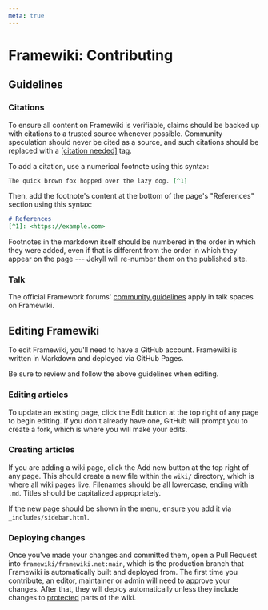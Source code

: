 ```yaml
---
meta: true
---
```

# Framewiki: Contributing
## Guidelines
### Citations
To ensure all content on Framewiki is verifiable, claims should be backed up with citations to a trusted source whenever possible. Community speculation should never be cited as a source, and such citations should be replaced with a [[citation needed]](/framewiki:citation-needed) tag.

To add a citation, use a numerical footnote using this syntax:
```md
The quick brown fox hopped over the lazy dog. [^1]
```
Then, add the footnote's content at the bottom of the page's "References" section using this syntax:
```md
# References
[^1]: <https://example.com>
```

Footnotes in the markdown itself should be numbered in the order in which they were added, even if that is different from the order in which they appear on the page --- Jekyll will re-number them on the published site.

### Talk
The official Framework forums' [community guidelines](https://community.frame.work/t/community-guidelines/5) apply in talk spaces on Framewiki.


## Editing Framewiki
To edit Framewiki, you'll need to have a GitHub account. Framewiki is written in Markdown and deployed via GitHub Pages.

Be sure to review and follow the above guidelines when editing.

### Editing articles
To update an existing page, click the Edit button at the top right of any page to begin editing. If you don't already have one, GitHub will prompt you to create a fork, which is where you will make your edits.

### Creating articles
If you are adding a wiki page, click the Add new button at the top right of any page. This should create a new file within the `wiki/` directory, which is where all wiki pages live. Filenames should be all lowercase, ending with `.md`. Titles should be capitalized appropriately.

If the new page should be shown in the menu, ensure you add it via `_includes/sidebar.html`.

### Deploying changes
Once you've made your changes and committed them, open a Pull Request into `framewiki/framewiki.net:main`, which is the production branch that Framewiki is automatically built and deployed from. The first time you contribute, an editor, maintainer or admin will need to approve your changes. After that, they will deploy automatically unless they include changes to [protected](/framewiki:protection) parts of the wiki. 
